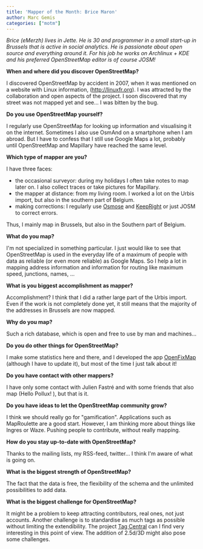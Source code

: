 ```yaml
---
title: 'Mapper of the Month: Brice Maron'
author: Marc Gemis
categories: ["motm"]
---
```


_Brice (eMerzh) lives in Jette. He is 30 and programmer in a small start-up in Brussels that is active in social analytics. He is passionate about open source and everything around it. For his job he works on Archlinux + KDE and his preferred OpenStreetMap editor is of course JOSM!_

**When and where did you discover OpenStreetMap?**

I discovered OpenStreetMap by accident in 2007, when it was mentioned on a website with Linux information, (http://linuxfr.org). I was attracted by the collaboration and open aspects of the project. I soon discovered that my street was not mapped yet and see... I was bitten by the bug.

**Do you use OpenStreetMap yourself?**

I regularly use OpenStreetMap for looking up information and visualising it on the internet. Sometimes I also use OsmAnd on a smartphone when I am abroad. But I have to confess that I still use Google Maps a lot, probably until OpenStreetMap and Mapillary have reached the same level.

**Which type of mapper are you?**

I have three faces:

* the occasional surveyor: during my holidays I often take notes to map later on. I also collect traces or take pictures for Mapillary.
* the mapper at distance: from my living room. I worked a lot on the Urbis import, but also in the southern part of Belgium.
* making corrections: I regularly use [Osmose](http://osmose.openstreetmap.fr/fr/) and [KeepRight](http://wiki.openstreetmap.org/wiki/FR:Keep_Right) or just JOSM to correct errors.

Thus, I mainly map in Brussels, but also in the Southern part of Belgium.

**What do you map?**

I'm not specialized in something particular. I just would like to see that OpenStreetMap is used in the everyday life of a maximum of people with data as reliable (or even more reliable) as Google Maps. So I help a lot in mapping address information and information for routing like maximum speed, junctions, names, ...

**What is you biggest accomplishment as mapper?**

Accomplishment? I think that I did a rather large part of the Urbis import. Even if the work is not completely done yet, it still means that the majority of the addresses in Brussels are now mapped.

**Why do you map?**

Such a rich database, which is open and free to use by man and machines...

**Do you do other things for OpenStreetMap?**

I make some statistics here and there, and I developed the app [OpenFixMap](http://wiki.openstreetmap.org/wiki/OpenFixMap) (although I have to update it), but most of the time I just talk about it!

**Do you have contact with other mappers?**

I have only some contact with Julien Fastré and with some friends that also map (Hello Pollux! ), but that is it.

**Do you have ideas to let the OpenStreetMap community grow?**

I think we should really go for "gamification". Applications such as MapRoulette are a good start. However, I am thinking more about things like Ingres or Waze. Pushing people to contribute, without really mapping.

**How do you stay up-to-date with OpenStreetMap?**

Thanks to the mailing lists, my RSS-feed, twitter... I think I'm aware of what is going on.

**What is the biggest strength of OpenStreetMap?**

The fact that the data is free, the flexibility of the schema and the unlimited possibilities to add data.

**What is the biggest challenge for OpenStreetMap?**

It might be a problem to keep attracting contributors, real ones, not just accounts. Another challenge is to standardise as much tags as possible without limiting the extendibility. The project [Tag Central](http://wiki.openstreetmap.org/wiki/SotM_2010_session:_Tag_Central:_a_Schema_for_OSM) can I find very interesting in this point of view. The addition of 2.5d/3D might also pose some challenges.
